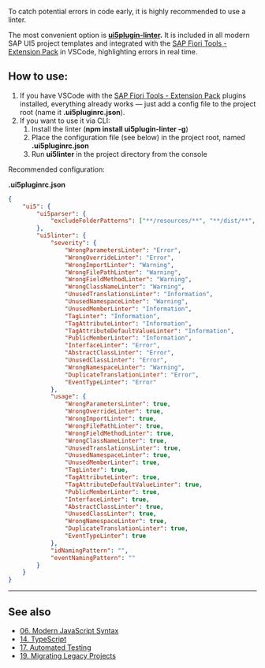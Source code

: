 To catch potential errors in code early, it is highly recommended to use a linter.

The most convenient option is **[ui5plugin-linter](https://github.com/iljapostnovs/ui5plugin-linter).** It is included in all modern SAP UI5 project templates and integrated with the [SAP Fiori Tools - Extension Pack](https://marketplace.visualstudio.com/items?itemName=SAPSE.sap-ux-fiori-tools-extension-pack) in VSCode, highlighting errors in real time.

## How to use:

1. If you have VSCode with the [SAP Fiori Tools - Extension Pack](https://marketplace.visualstudio.com/items?itemName=SAPSE.sap-ux-fiori-tools-extension-pack) plugins installed, everything already works — just add a config file to the project root (name it **.ui5pluginrc.json**).
2. If you want to use it via CLI:
    1. Install the linter
       (**npm install ui5plugin-linter -g**)
    2. Place the configuration file (see below) in the project root, named **.ui5pluginrc.json**
    3. Run **ui5linter** in the project directory from the console

Recommended configuration:

**.ui5pluginrc.json**

```json
{
    "ui5": {
        "ui5parser": {
            "excludeFolderPatterns": ["**/resources/**", "**/dist/**", "**/node_modules/**", "**/test/**", "**/test-resources/**"]
        },
        "ui5linter": {
            "severity": {
                "WrongParametersLinter": "Error",
                "WrongOverrideLinter": "Error",
                "WrongImportLinter": "Warning",
                "WrongFilePathLinter": "Warning",
                "WrongFieldMethodLinter": "Warning",
                "WrongClassNameLinter": "Warning",
                "UnusedTranslationsLinter": "Information",
                "UnusedNamespaceLinter": "Warning",
                "UnusedMemberLinter": "Information",
                "TagLinter": "Information",
                "TagAttributeLinter": "Information",
                "TagAttributeDefaultValueLinter": "Information",
                "PublicMemberLinter": "Information",
                "InterfaceLinter": "Error",
                "AbstractClassLinter": "Error",
                "UnusedClassLinter": "Error",
                "WrongNamespaceLinter": "Warning",
                "DuplicateTranslationLinter": "Error",
                "EventTypeLinter": "Error"
            },
            "usage": {
                "WrongParametersLinter": true,
                "WrongOverrideLinter": true,
                "WrongImportLinter": true,
                "WrongFilePathLinter": true,
                "WrongFieldMethodLinter": true,
                "WrongClassNameLinter": true,
                "UnusedTranslationsLinter": true,
                "UnusedNamespaceLinter": true,
                "UnusedMemberLinter": true,
                "TagLinter": true,
                "TagAttributeLinter": true,
                "TagAttributeDefaultValueLinter": true,
                "PublicMemberLinter": true,
                "InterfaceLinter": true,
                "AbstractClassLinter": true,
                "UnusedClassLinter": true,
                "WrongNamespaceLinter": true,
                "DuplicateTranslationLinter": true,
                "EventTypeLinter": true
            },
            "idNamingPattern": "",
            "eventNamingPattern": ""
        }
    }
}
```

---

## See also
- [06. Modern JavaScript Syntax](06.%20Modern%20JavaScript%20Syntax.md)
- [14. TypeScript](14.%20TypeScript.md)
- [17. Automated Testing](17.%20Automated%20Testing.md)
- [19. Migrating Legacy Projects](19.%20Migrating%20Legacy%20Projects.md) 